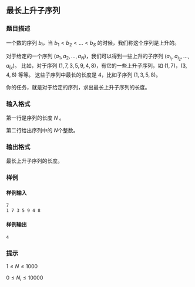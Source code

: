 ## 最长上升子序列

### 题目描述

一个数的序列 $b_i$，当 $b_1 \lt b_2 \lt \dots \lt b_S$ 的时候，我们称这个序列是上升的。

对于给定的一个序列 ($a_1, a_2, \dots ,a_N$)，我们可以得到一些上升的子序列 $(a_{i_1}, a_{i_2}, ..., a_{i_K})$。
比如，对于序列 $(1,7,3,5,9,4,8)$，有它的一些上升子序列，如 $(1,7)$，$(3,4,8)$ 等等。
这些子序列中最长的长度是 $4$，比如子序列 $(1,3,5,8)$。

你的任务，就是对于给定的序列，求出最长上升子序列的长度。

### 输入格式

第一行是序列的长度 $N$ 。

第二行给出序列中的 $N$个整数。

### 输出格式

最长上升子序列的长度。

### 样例

#### 样例输入

```
7
1 7 3 5 9 4 8
```

#### 样例输出

```
4
```

### 提示

$1 \le N \le 1000$

$0 \le N_i \le 10000$
